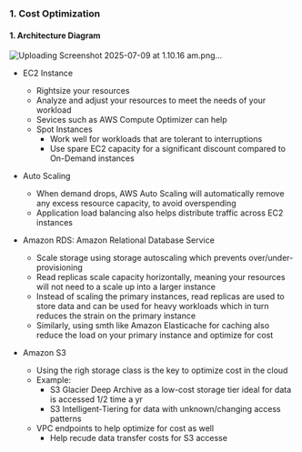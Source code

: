 ### 1. Cost Optimization

#### 1. Architecture Diagram
![Uploading Screenshot 2025-07-09 at 1.10.16 am.png…]()

- EC2 Instance
  - Rightsize your resources
  - Analyze and adjust your resources to meet the needs of your workload
  - Sevices such as AWS Compute Optimizer can help
  - Spot Instances
    - Work well for workloads that are tolerant to interruptions
    - Use spare EC2 capacity for a significant discount compared to On-Demand instances

- Auto Scaling
  - When demand drops, AWS Auto Scaling will automatically remove any excess resource capacity, to avoid overspending
  - Application load balancing also helps distribute traffic across EC2 instances

- Amazon RDS: Amazon Relational Database Service
  - Scale storage using storage autoscaling which prevents over/under-provisioning
  - Read replicas scale capacity horizontally, meaning your resources will not need to a scale up into a larger instance
  - Instead of scaling the primary instances, read replicas are used to store data and can be used for heavy workloads which in turn reduces the strain on the primary instance
  - Similarly, using smth like Amazon Elasticache for caching also reduce the load on your primary instance and optimize for cost
 
- Amazon S3
  - Using the righ storage class is the key to optimize cost in the cloud
  - Example:
    - S3 Glacier Deep Archive as a low-cost storage tier ideal for data is accessed 1/2 time a yr
    - S3 Intelligent-Tiering for data with unknown/changing access patterns
  - VPC endpoints to help optimize for cost as well
    - Help recude data transfer costs for S3 accesse
